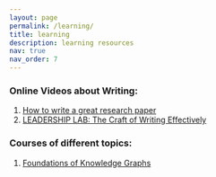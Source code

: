 ```yaml
---
layout: page
permalink: /learning/
title: learning
description: learning resources
nav: true
nav_order: 7
---
```


### Online Videos about Writing:
1. [How to write a great research paper](https://www.microsoft.com/en-us/research/academic-program/write-great-research-paper/)
2. [LEADERSHIP LAB: The Craft of Writing Effectively](https://youtu.be/vtIzMaLkCaM?si=YfmlJSvD31WvGTdL)


### Courses of different topics:
1. [Foundations of Knowledge Graphs](https://www.youtube.com/watch?v=CiU1sMbL3k4&list=PLNXdQl4kBgzubTOfY5cbtxZCgg9UTe-uF)
